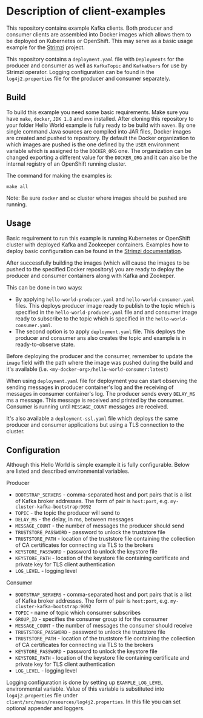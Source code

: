 # Description of client-examples

This repository contains example Kafka clients. 
Both producer and consumer clients are assembled into Docker images which allows them to be deployed on Kubernetes or OpenShift.
This may serve as a basic usage example for the [Strimzi][strimziGH] project.

This repository contains a `deployment.yaml` file with `Deployments` for the producer and consumer as well as `KafkaTopic` and `KafkaUsers` for use by Strimzi operator.
Logging configuration can be found in the `log4j2.properties` file for the producer and consumer separately.

## Build

To build this example you need some basic requirements.
Make sure you have `make`, `docker`, `JDK 1.8` and `mvn` installed. 
After cloning this repository to your folder Hello World example is fully ready to be build with `maven`.
By one single command Java sources are compiled into JAR files, Docker images are created and pushed to repository.
By default the Docker organization to which images are pushed is the one defined by the `USER` environment variable which is assigned to the `DOCKER_ORG` one.
The organization can be changed exporting a different value for the `DOCKER_ORG` and it can also be the internal registry of an OpenShift running cluster.

The command for making the examples is:

    make all

Note: Be sure `docker` and `oc` cluster where images should be pushed are running.

## Usage

Basic requirement to run this example is running Kubernetes or OpenShift cluster with deployed Kafka and Zookeeper containers.
Examples how to deploy basic configuration can be found in the [Strimzi documentation][strimziDoc].

After successfully building the images (which will cause the images to be pushed to the specified Docker repository) you are ready to deploy the producer and consumer containers along with Kafka and Zookeper.

This can be done in two ways:
* By applying `hello-world-producer.yaml` and `hello-world-consumer.yaml` files.
This deploys producer image ready to publish to the topic which is specified in the `hello-world-producer.yaml` file and and consumer image ready to subscribe to the topic which is specified in the `hello-world-consumer.yaml`.
* The second option is to apply `deployment.yaml` file. This deploys the producer and consumer ans also creates the topic and example is in ready-to-observe state.

Before deploying the producer and the consumer, remember to update the `image` field with the path where the image was pushed during the build and it's available (i.e. `<my-docker-org>/hello-world-consumer:latest`)

When using `deployment.yaml` file for deployment you can start observing the sending messages in producer container's log and the receiving of messages in consumer container's log.
The producer sends every `DELAY_MS` ms a message. 
This message is received and printed by the consumer.
Consumer is running until `MESSAGE_COUNT` messages are received.

It's also available a `deployment-ssl.yaml` file which deploys the same producer and consumer applications but using a TLS connection to the cluster.

## Configuration

Although this Hello World is simple example it is fully configurable.
Below are listed and described environmental variables.

Producer  
* `BOOTSTRAP_SERVERS` - comma-separated host and port pairs that is a list of Kafka broker addresses. The form of pair is `host:port`, e.g. `my-cluster-kafka-bootstrap:9092` 
* `TOPIC` - the topic the producer will send to  
* `DELAY_MS` - the delay, in ms, between messages  
* `MESSAGE_COUNT` - the number of messages the producer should send  
* `TRUSTSTORE_PASSWORD` - password to unlock the truststore file  
* `TRUSTSTORE_PATH` - location of the truststore file containing the collection of CA certificates for connecting via TLS to the brokers  
* `KEYSTORE_PASSWORD` - password to unlock the keystore file   
* `KEYSTORE_PATH` - location of the keystore file containing certificate and private key for TLS client authentication  
* `LOG_LEVEL` - logging level  

Consumer  
* `BOOTSTRAP_SERVERS` - comma-separated host and port pairs that is a list of Kafka broker addresses. The form of pair is `host:port`, e.g. `my-cluster-kafka-bootstrap:9092` 
* `TOPIC` - name of topic which consumer subscribes  
* `GROUP_ID` - specifies the consumer group id for the consumer
* `MESSAGE_COUNT` - the number of messages the consumer should receive
* `TRUSTSTORE_PASSWORD` - password to unlock the truststore file
* `TRUSTSTORE_PATH` - location of the truststore file containing the collection of CA certificates for connecting via TLS to the brokers  
* `KEYSTORE_PASSWORD` - password to unlock the keystore file
* `KEYSTORE_PATH` - location of the keystore file containing certificate and private key for TLS client authentication  
* `LOG_LEVEL` - logging level  

Logging configuration is done by setting up `EXAMPLE_LOG_LEVEL` environmental variable.
Value of this variable is substituted into `log4j2.properties` file under `client/src/main/resources/log4j2.properties`.
In this file you can set optional appender and loggers.

[strimziDoc]: http://strimzi.io/docs/master/
[strimziGH]: https://github.com/strimzi/strimzi-kafka-operator